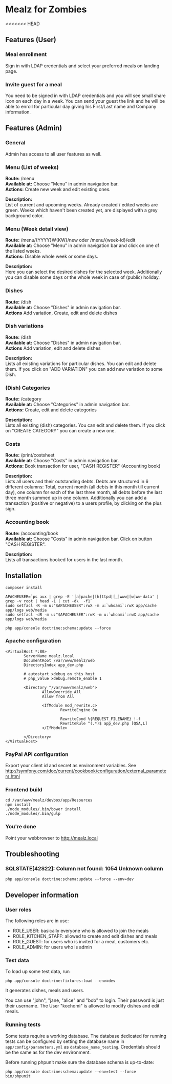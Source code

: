 # Mealz for Zombies

<<<<<<< HEAD
## Features (User)

### Meal enrollment
Sign in with LDAP credentials and select your preferred meals on landing page.

### Invite guest for a meal
You need to be signed in with LDAP credentials and you will see small share icon on each day in a week.
You can send your guest the link and he will be able to enroll for particular day giving his First/Last name and Company information.

## Features (Admin)

### General
Admin has access to all user features as well.

### Menu (List of weeks)
**Route:** /menu  
**Available at:** Choose "Menu" in admin navigation bar.  
**Actions:** Create new week and edit existing ones.

**Description:**  
List of current and upcoming weeks. Already created / edited weeks are green.
Weeks which haven't been created yet, are displayed with a grey background color.

### Menu (Week detail view)
**Route:** /menu/{YYYY}W{KW}/new oder /menu/{week-id}/edit  
**Available at:** Choose "Menu" in admin navigation bar and click on one of the listed weeks.  
**Actions:** Disable whole week or some days.

**Description:**  
Here you can select the desired dishes for the selected week.
Additionally you can disable some days or the whole week in case of (public) holiday.

### Dishes
**Route:** /dish  
**Available at:** Choose "Dishes" in admin navigation bar.  
**Actions** Add variation, Create, edit and delete dishes

### Dish variations
**Route:** /dish  
**Available at:** Choose "Dishes" in admin navigation bar.  
**Actions** Add variation, edit and delete dishes

**Description:**  
Lists all existing variations for particular dishes. You can edit and delete them.
If you click on "ADD VARIATION" you can add new variation to some Dish.

### (Dish) Categories
**Route:** /category   
**Available at:** Choose "Categories" in admin navigation bar.  
**Actions:** Create, edit and delete categories

**Description:**  
Lists all existing (dish) categories. You can edit and delete them.
If you click on "CREATE CATEGORY" you can create a new one.

### Costs
**Route:** /print/costsheet  
**Available at:** Choose "Costs" in admin navigation bar.  
**Actions:** Book transaction for user, "CASH REGISTER" (Accounting book)

**Description:**  
Lists all users and their outstanding debts. Debts are structured in 6 different columns:
Total, current month (all debts in this month till current day), one column for each of the last three month,
all debts before the last three month summed up in one column.
Additionally you can add a transaction (positive or negative) to a users profile, by clicking on the plus sign. 

### Accounting book
**Route:** /accounting/book  
**Available at:** Choose "Costs" in admin navigation bar. Click on button "CASH REGISTER".

**Description:**  
Lists all transactions booked for users in the last month.

## Installation

    composer install

    APACHEUSER=`ps aux | grep -E '[a]pache|[h]ttpd|[_]www|[w]ww-data' | grep -v root | head -1 | cut -d\  -f1`
    sudo setfacl -R -m u:"$APACHEUSER":rwX -m u:`whoami`:rwX app/cache app/logs web/media
    sudo setfacl -dR -m u:"$APACHEUSER":rwX -m u:`whoami`:rwX app/cache app/logs web/media

    php app/console doctrine:schema:update --force

### Apache configuration

    <VirtualHost *:80>
            ServerName mealz.local
            DocumentRoot /var/www/mealz/web
            DirectoryIndex app_dev.php

            # autostart xdebug on this host
            # php_value xdebug.remote_enable 1

            <Directory "/var/www/mealz/web">
                    AllowOverride All
                    Allow from All

                    <IfModule mod_rewrite.c>
                            RewriteEngine On

                            RewriteCond %{REQUEST_FILENAME} !-f
                            RewriteRule ^(.*)$ app_dev.php [QSA,L]
                    </IfModule>

            </Directory>
    </VirtualHost>

### PayPal API configuration

Export your client id and secret as environment variables.
See http://symfony.com/doc/current/cookbook/configuration/external_parameters.html

### Frontend build

```
cd /var/www/mealz/devbox/app/Resources
npm install
./node_modules/.bin/bower install
./node_modules/.bin/gulp
```

### You're done

Point your webbrowser to http://mealz.local

## Troubleshooting

### SQLSTATE[42S22]: Column not found: 1054 Unknown column

    php app/console doctrine:schema:update --force --env=dev

## Developer information

### User roles

The following roles are in use:

  * ROLE_USER: basically everyone who is allowed to join the meals
  * ROLE_KITCHEN_STAFF: allowed to create and edit dishes and meals
  * ROLE_GUEST: for users who is invited for a meal, customers etc.
  * ROLE_ADMIN: for users who is admin
  

### Test data

To load up some test data, run

    php app/console doctrine:fixtures:load --env=dev

It generates dishes, meals and users.

You can use "john", "jane, "alice" and "bob" to login. Their password is just their username.
The User "kochomi" is allowed to modify dishes and edit meals.

### Running tests

Some tests require a working database. The database dedicated for running tests can be configured by setting
the database name in `app/config/parameters.yml` as `database_name_testing`. Credentials should be the same
as for the dev environment.

Before running phpunit make sure the database schema is up-to-date:

    php app/console doctrine:schema:update --env=test --force
    bin/phpunit
